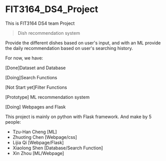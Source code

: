 # FIT3164_DS4_Project

This is FIT3164 DS4 team Project

>Dish recommendation system

Provide the different dishes based on user's input, 
and with an ML provide the daily recommendation based on user's searching history.

For now, we have:

[Done]Dataset and Database

[Doing]Search Functions

[Not Start yet]Filter Functions

[Prototype] ML recommendation system

[Doing] Webpages and Flask

This project is mainly on python with Flask framework.
And make by 5 people:

+ Tzu-Han Cheng [ML]
+ Zhuoting Chen [Webpage/css]
+ Lijia Qi [Webpage/Flask]
+ Xiaolong Shen [Database/Search Function]
+ Xin Zhou [ML/Webpage]

